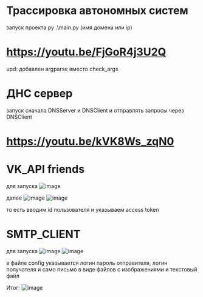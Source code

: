 # Трассировка автономных систем
запуск проекта py .\main.py (имя домена или ip)
# https://youtu.be/FjGoR4j3U2Q
upd: добавлен argparse вместо check_args

# ДНС сервер
запуск сначала DNSServer и DNSClient и отправлять запросы через DNSClient
# https://youtu.be/kVK8Ws_zqN0

# VK_API friends
для запуска ![image](https://github.com/necuteboy/protocols/assets/89706104/10b264c4-6e97-49a8-b1e4-0e74368f10a6)


далее ![image](https://github.com/necuteboy/protocols/assets/89706104/b33e886a-21d5-4dda-92cd-9dd2060ae76f)
![image](https://github.com/necuteboy/protocols/assets/89706104/bec1c820-5c50-4eea-8a23-07cfa765add7)

то есть вводим id пользователя и указываем access token

# SMTP_CLIENT
для запуска ![image](https://github.com/necuteboy/protocols/assets/89706104/9d60ed2a-8142-44f7-bb66-4fd32c78e25a)
![image](https://github.com/necuteboy/protocols/assets/89706104/8769e379-d28f-4955-9ad8-fccc4fdce880)

в файле config указывается логин пароль отправителя, логин получателя и само письмо в виде файлов с изображениями и текстовый файл

Итог:
![image](https://github.com/necuteboy/protocols/assets/89706104/928481ec-afa2-4929-a7ad-c68b5ad46ebf)



